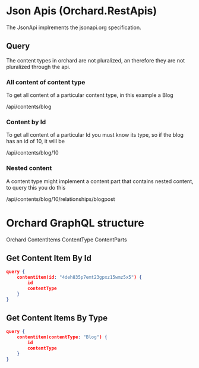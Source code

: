 # Json Apis (Orchard.RestApis)

The JsonApi implrements the jsonapi.org specification.

## Query

The content types in orchard are not pluralized, an therefore they are not pluralized through the api.

### All content of content type
To get all content of a particular content type, in this example a Blog

/api/contents/blog

### Content by Id
To get all content of a particular Id you must know its type, so if the blog has an id of 10, it will be

/api/contents/blog/10

### Nested content
A content type might implement a content part that contains nested content, to query this you do this

/api/contents/blog/10/relationships/blogpost

# Orchard GraphQL structure

Orchard
  ContentItems
    ContentType
	ContentParts
	
## Get Content Item By Id
```json
query {
	contentitem(id: "4deh835p7emt23gpxz15wmz5x5") {
	    id
	    contentType
	}
}
```

## Get Content Items By Type
```json
query {
	contentitem(contentType: "Blog") {
	    id
	    contentType
	}
}
```